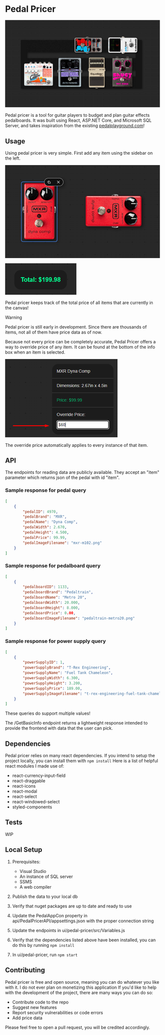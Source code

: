 # Pedal Pricer
![Preview Image](images/pedals.png)

Pedal pricer is a tool for guitar players to budget and plan guitar effects pedalboards. It was built using React, ASP.NET Core, and Microsoft SQL Server, and takes inspiration from the existing [pedalplayground.com](pedalplayground.com)!

## Usage

Using pedal pricer is very simple.
First add any item using the sidebar on the left.

![A selected pedal](images/dynacomps.png)

![Total price](images/total.png)

Pedal pricer keeps track of the total price of all items that are currently in the canvas!

> [!WARNING]
> Pedal pricer is still early in development.
> Since there are thousands of items, not all of them have price data as of now.

Because not every price can be completely accurate, Pedal Pricer offers a way to override price of any item. It can be found at the bottom of the info box when an item is selected.

![The override setting](images/override.png)

The override price automatically applies to every instance of that item.

## API
The endpoints for reading data are publicly available. They accept an "item" parameter which returns json of the pedal with id "item".
### Sample response for pedal query
```json
[
    {
        "pedalID": 4970,
        "pedalBrand": "MXR",
        "pedalName": "Dyna Comp",
        "pedalWidth": 2.670,
        "pedalHeight": 4.500,
        "pedalPrice": 99.99,
        "pedalImageFilename": "mxr-m102.png"
    }
]
```

### Sample response for pedalboard query
```json
[
    {
        "pedalboardID": 1133,
        "pedalboardBrand": "Pedaltrain",
        "pedalboardName": "Metro 20",
        "pedalboardWidth": 20.000,
        "pedalboardHeight": 8.000,
        "pedalboardPrice": 0.00,
        "pedalboardImageFilename": "pedaltrain-metro20.png"
    }
]
```

### Sample response for power supply query
```json
[
    {
        "powerSupplyID": 1,
        "powerSupplyBrand": "T-Rex Engineering",
        "powerSupplyName": "Fuel Tank Chameleon",
        "powerSupplyWidth": 6.300,
        "powerSupplyHeight": 3.200,
        "powerSupplyPrice": 189.00,
        "powerSupplyImageFilename": "t-rex-engineering-fuel-tank-chameleon.png"
    }
]
```

These queries do support multiple values!

The /GetBasicInfo endpoint returns a lightweight response intended to provide the frontend with data that the user can pick.

## Dependencies
Pedal pricer relies on many react dependencies. If you intend to setup the project locally, you can install them with `npm install`
Here is a list of helpful react modules I made use of:
<ul>
  <li>react-currency-input-field</li>
  <li>react-draggable</li>
  <li>react-icons</li>
  <li>react-modal</li>
  <li>react-select</li>
  <li>react-windowed-select</li>
  <li>styled-components</li>
</ul>

## Tests

WIP

## Local Setup
1. Prerequisites:
   <ul>
     <li>Visual Studio</li>
     <li>An instance of SQL server</li>
     <li>SSMS</li>
     <li>A web compiler</li>
   </ul>

2. Publish the data to your local db
3. Verify that nuget packages are up to date and ready to use
4. Update the PedalAppCon property in api/PedalPricerAPI/appsettings.json with the proper connection string
5. Update the endpoints in ui/pedal-pricer/src/Variables.js
6. Verify that the dependencies listed above have been installed, you can do this by running `npm install`
7. In ui/pedal-pricer, run `npm start`

## Contributing
Pedal pricer is free and open source, meaning you can do whatever you like with it. I do not ever plan on monetizing this application
If you'd like to help with the development of the project, there are many ways you can do so:
<ul>
  <li>Contribute code to the repo</li>
  <li>Suggest new features</li>
  <li>Report security vulnerabilities or code errors</li>
  <li>Add price data</li>
</ul>

Please feel free to open a pull request, you will be credited accordingly.

